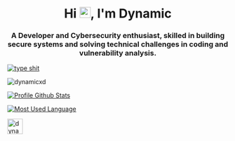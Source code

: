 <h1 align="center">Hi <img src="https://media.giphy.com/media/hvRJCLFzcasrR4ia7z/giphy.gif" width="25">, I'm Dynamic</h1>
<h3 align="center">A Developer and Cybersecurity enthusiast, skilled in building secure systems and solving technical challenges in coding and vulnerability analysis.</h3>

<a href="https://git.io/typing-svg"><img src="https://readme-typing-svg.herokuapp.com?font=Fira+Code&duration=3000&pause=1000&width=435&lines=my+firewall+has+trust+issues%F0%9F%A4%A8" alt="type shit" /></a>

<p align="left"> <img src="https://komarev.com/ghpvc/?username=dynamicxd&label=Profile%20views&color=7289da&style=flat&abbreviated=true" alt="dynamicxd" /> </p>

[![Profile Github Stats](https://github-readme-stats.vercel.app/api?username=dynamicxd&theme=tokyonight)](https://github.com/anuraghazra/github-readme-stats)

[![Most Used Language](https://github-readme-stats.vercel.app/api/top-langs?username=dynamicxd&langs_count=8&layout=compact&theme=tokyonight)](https://github.com/anuraghazra/github-readme-stats)

<p><a href="https://ko-fi.com/dynamicxd"> <img align="left" src="https://cdn.ko-fi.com/cdn/kofi3.png?v=3" height="35" alt="dynamicxd" target="_blank" /></a></p><br>
